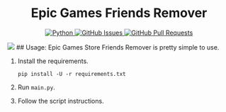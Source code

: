 <h1 align="center">Epic Games Friends Remover</h1>
<p align="center">
    <a href="https://www.python.org/downloads/release/python-380/" align="center">
        <img alt="Python" src="https://img.shields.io/badge/python-3.8 | 3.9 | 3.10 | 3.10 | 3.11 | 3.12 | 3.13-blue">
    </a>
    <a href="https://github.com/Nazar1ky/epic-games-store-remove-all-friends/issues" align="center">
        <img alt="GitHub Issues" src="https://img.shields.io/github/issues/Nazar1ky/epic-games-store-remove-all-friends">
    </a>
    <a href="https://github.com/Nazar1ky/epic-games-store-remove-all-friends/pulls" align="center">
        <img alt="GitHub Pull Requests" src="https://img.shields.io/github/issues-pr/Nazar1ky/epic-games-store-remove-all-friends">
    </a>
</p>

<img src="https://github.com/Nazar1ky/epic-games-store-remove-all-friends/blob/main/pic.png" />
## Usage:
Epic Games Store Friends Remover is pretty simple to use.

1. Install the requirements.

    ```
    pip install -U -r requirements.txt
    ```

2. Run `main.py`.

3. Follow the script instructions.
